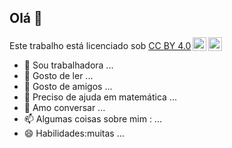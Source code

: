 ## Olá 👋
<p xmlns:cc="http://creativecommons.org/ns#" >Este trabalho está licenciado sob <a href="https://creativecommons.org/licenses/by/4.0/?ref=chooser-v1" target="_blank" rel="license noopener noreferrer" style="display:inline-block;">CC BY 4.0<img style="height:22px!important;margin-left:3px;vertical-align:text-bottom;" src="https://mirrors.creativecommons.org/presskit/icons/cc.svg?ref=chooser-v1" alt=""><img style="height:22px!important;margin-left:3px;vertical-align:text-bottom;" src="https://mirrors.creativecommons.org/presskit/icons/by.svg?ref=chooser-v1" alt=""></a></p>



- 🔭 Sou trabalhadora ...
- 🌱 Gosto de ler ...
- 👯 Gosto de amigos ...
- 🤔 Preciso de ajuda em matemática ...
- 💬 Amo conversar ...
- 📫 Algumas coisas sobre mim : ...
- 😄 Habilidades:muitas ...
